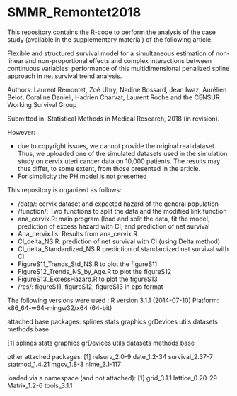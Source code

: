 # SMMR_Remontet2018

This repository contains the R-code to perform the analysis of the case study (available in the supplementary material) of the following article:

Flexible and structured survival model for a simultaneous estimation of non-linear and non-proportional effects and complex interactions between continuous variables: performance of this multidimensional penalized spline approach in net survival trend analysis.

Authors: Laurent Remontet, Zoé Uhry, Nadine Bossard, Jean Iwaz, Aurélien Belot, Coraline Danieli, Hadrien Charvat, Laurent Roche and the CENSUR Working Survival Group

Submitted in: Statistical Methods in Medical Research, 2018 (in revision).


However:
-	due to copyright issues, we cannot provide the original real dataset. Thus, we uploaded one of the simulated datasets used in the simulation study on cervix uteri cancer data on 10,000 patients. The results may thus differ, to some extent, from those presented in the article.
-	For simplicity the PH model is not presented

This repository is organized as follows:
- /data/: cervix dataset and expected hazard of the general population
- /function/: Two functions to split the data and the modified link function
- ana_cervix.R: main program (load and split the data, fit the model, prediction of excess hazard with CI, and prediction of net survival
- Ana_cervix.lis: Results from ana_cervix.R
- CI_delta_NS.R: prediction of net survival with CI (using Delta method)
- CI_delta_Standardized_NS.R	prediction of standardized net survival with CI
- FigureS11_Trends_Std_NS.R to plot the figureS11
- FigureS12_Trends_NS_by_Age.R to plot the figureS12
- FigureS13_ExcessHazard.R to plot the figureS13
- /res/: figureS11, figureS12, figureS13 in eps format


The following versions were used :
R version 3.1.1 (2014-07-10)
Platform: x86_64-w64-mingw32/x64 (64-bit)

attached base packages:
splines stats graphics grDevices utils datasets  methods base

[1] splines stats graphics grDevices utils datasets  methods base     

other attached packages:
[1] relsurv_2.0-9 date_1.2-34     survival_2.37-7 statmod_1.4.21  mgcv_1.8-3      nlme_3.1-117   

loaded via a namespace (and not attached):
[1] grid_3.1.1      lattice_0.20-29 Matrix_1.2-6    tools_3.1.1    
